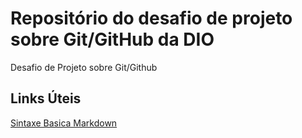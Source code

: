 # Repositório do desafio de projeto sobre Git/GitHub da DIO
Desafio de Projeto sobre Git/Github

## Links Úteis
[Sintaxe Basica Markdown](https://www.markdownguide.org/)
